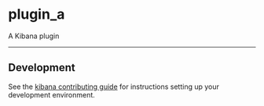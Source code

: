 # plugin_a

A Kibana plugin

---

## Development

See the [kibana contributing guide](https://github.com/elastic/kibana/blob/main/CONTRIBUTING.md) for instructions setting up your development environment.
